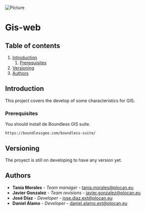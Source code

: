 ![Picture](https://empleo.plocan.eu/static/plocan.png)
# Gis-web

## Table of contents

1. [Introduction](#Introduction)
	1. [Prerequisites](#Prerequisites)
1. [Versioning](#Versioning)
1. [Authors](#Authors)



## Introduction

This project covers the develop of some characteristics for GIS.


### Prerequisites

You should install de Boundless GIS suite. 

```
https://boundlessgeo.com/boundless-suite/
```


## Versioning

The proyect is still on developing to have any version yet.

## Authors

* **Tania Morales** - *Team manager* - tania.morales@plocan.eu
* **Javier Gonzalez** - *Team revisions* - javier.gonzalez@plocan.eu
* **José Díaz** - *Developer* - jose.diaz.ext@plocan.eu
* **Daniel Álamo** - *Developer* - daniel.alamo.ext@plocan.eu

